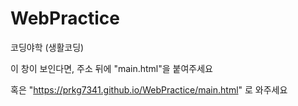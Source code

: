 # WebPractice
코딩야학 (생활코딩)

이 창이 보인다면, 주소 뒤에  "main.html"을 붙여주세요

혹은 "https://prkg7341.github.io/WebPractice/main.html" 로 와주세요

